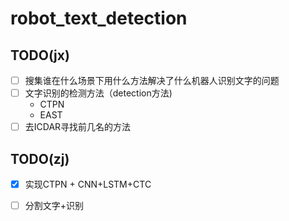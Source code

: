 # robot_text_detection

## TODO(jx) 
- [ ] 搜集谁在什么场景下用什么方法解决了什么机器人识别文字的问题
- [ ] 文字识别的检测方法（detection方法)
    - CTPN
    - EAST
- [ ] 去ICDAR寻找前几名的方法

## TODO(zj)

- [x]  实现CTPN + CNN+LSTM+CTC


- [ ] 分割文字+识别